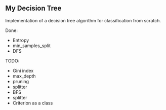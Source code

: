 ## My Decision Tree

Implementation of a decision tree algorithm for classification from scratch.

Done:
* Entropy
* min_samples_split
* DFS

TODO:
* Gini index
* max_depth
* pruning
* splitter
* BFS
* splitter
* Criterion as a class
